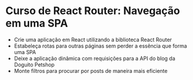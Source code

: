 # Curso de React Router: Navegação em uma SPA

* Crie uma aplicação em React utilizando a biblioteca React Router
* Estabeleça rotas para outras páginas sem perder a essência que forma uma SPA
* Deixe a aplicação dinâmica com requisições para a API do blog da Doguito Petshop
* Monte filtros para procurar por posts de maneira mais eficiente
